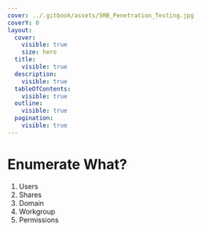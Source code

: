 ```yaml
---
cover: ../.gitbook/assets/SMB_Penetration_Testing.jpg
coverY: 0
layout:
  cover:
    visible: true
    size: hero
  title:
    visible: true
  description:
    visible: true
  tableOfContents:
    visible: true
  outline:
    visible: true
  pagination:
    visible: true
---
```


# Enumerate What?

1. Users
2. Shares
3. Domain
4. Workgroup
5. Permissions
